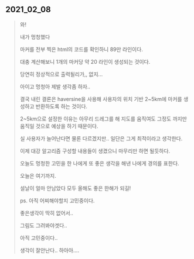 2021_02_08
---
> 와!
> 
> 내가 멍청했다 
>
> 마커를 전부 찍은 html의 코드를 확인하니 89만 라인이다.
>
> 대충 계산해보니 1개의 마커당 약 20 라인이 생성되는 것이다.
>
> 당연히 정상적으로 출력될리가,, 없지...
>
> 아이고 멍청아 제발 생각좀 하자..
>
> 결국 내린 결론은 haversine을 사용해 사용자의 위치 기반 2~5km에 마커를 생성하고 반환하도록 하는 것이다.
>
> 2~5km으로 설정한 이유는 아무리 드레그를 해 지도를 움직여도 그정도 까지만 움직일 것으로 예상을 하기 때문이다.
>
> 실 사용자가 늘어난다면 물론 다르겠지만.. 일단은 그게 최적이라고 생각한다.
>
> 이제 대강 알고리즘 구성할 내용들이 생겼으니 마무리만 하면 될듯하다.
>
> 오늘도 멍청한 고민을 한 나에게 또 좋은 생각을 해낸 나에게 경의를 표한다.
>
> 오늘은 여기까지.
>
> 설날이 얼마 안남았다 모두 올해도 좋은 한해가 되길!
>
> ps. 아직 어찌해야할지 고민중이다.
>
> 좋은생각이 딱히 없어서..
>
> 그림도 그려봐야겟다..
>
> 아직 고민중이다..
>
> 생각이 잘안난다..
> 하아아....
